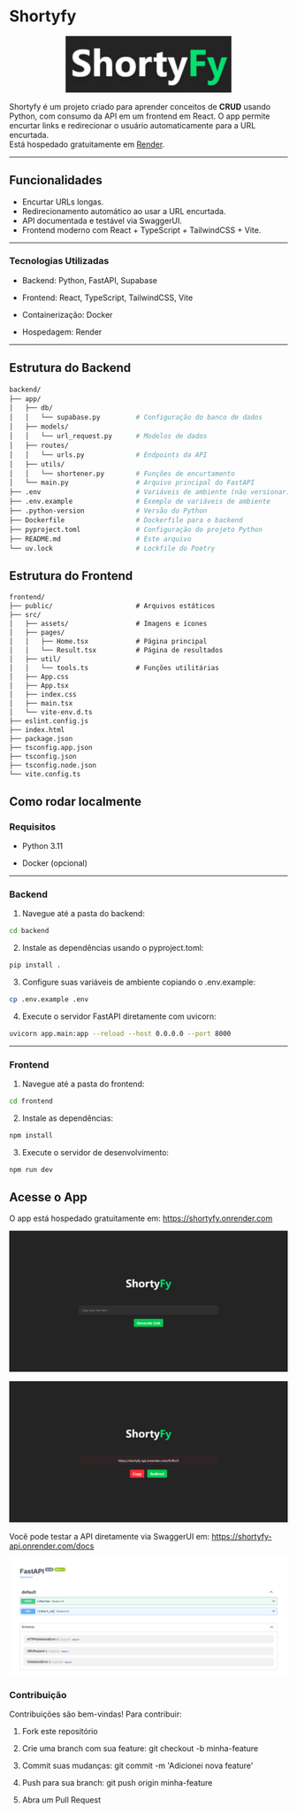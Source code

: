 # Shortyfy

<!-- centralizar logo -->
<p align="center">
  <img src="images/shortyfy_logo.png" alt="logo" width="300">
</p>

Shortyfy é um projeto criado para aprender conceitos de **CRUD** usando Python, com consumo da API em um frontend em React. O app permite encurtar links e redirecionar o usuário automaticamente para a URL encurtada.  
Está hospedado gratuitamente em [Render](https://shortyfy.onrender.com).

---

## Funcionalidades

- Encurtar URLs longas.
- Redirecionamento automático ao usar a URL encurtada.
- API documentada e testável via SwaggerUI.
- Frontend moderno com React + TypeScript + TailwindCSS + Vite.

---

### Tecnologias Utilizadas

- Backend: Python, FastAPI, Supabase

- Frontend: React, TypeScript, TailwindCSS, Vite

- Containerização: Docker

- Hospedagem: Render

---

## Estrutura do Backend

```bash
backend/
├── app/
│   ├── db/
│   │   └── supabase.py         # Configuração do banco de dados
│   ├── models/
│   │   └── url_request.py      # Modelos de dados
│   ├── routes/
│   │   └── urls.py             # Endpoints da API
│   ├── utils/
│   │   └── shortener.py        # Funções de encurtamento
│   └── main.py                 # Arquivo principal do FastAPI
├── .env                        # Variáveis de ambiente (não versionar)
├── .env.example                # Exemplo de variáveis de ambiente
├── .python-version             # Versão do Python
├── Dockerfile                  # Dockerfile para o backend
├── pyproject.toml              # Configuração do projeto Python
├── README.md                   # Este arquivo
└── uv.lock                     # Lockfile do Poetry
```

## Estrutura do Frontend
```
frontend/
├── public/                     # Arquivos estáticos
├── src/
│   ├── assets/                 # Imagens e ícones
│   ├── pages/
│   │   ├── Home.tsx            # Página principal
│   │   └── Result.tsx          # Página de resultados
│   ├── util/
│   │   └── tools.ts            # Funções utilitárias
│   ├── App.css
│   ├── App.tsx
│   ├── index.css
│   ├── main.tsx
│   └── vite-env.d.ts
├── eslint.config.js
├── index.html
├── package.json
├── tsconfig.app.json
├── tsconfig.json
├── tsconfig.node.json
└── vite.config.ts
```

## Como rodar localmente

### Requisitos

- Python 3.11

- Docker (opcional)

---

### Backend

1. Navegue até a pasta do backend:

```bash
cd backend
```

2. Instale as dependências usando o pyproject.toml:

```bash
pip install .
```

3. Configure suas variáveis de ambiente copiando o .env.example:

```bash
cp .env.example .env
```

4. Execute o servidor FastAPI diretamente com uvicorn:
```bash
uvicorn app.main:app --reload --host 0.0.0.0 --port 8000
```

---

### Frontend

1. Navegue até a pasta do frontend:

```bash
cd frontend
```

2. Instale as dependências:

```bash
npm install
```

3. Execute o servidor de desenvolvimento:

```bash
npm run dev
```

## Acesse o App

O app está hospedado gratuitamente em: https://shortyfy.onrender.com

![main](images/mainscreen.png)

![return](images/returnscreen.png)

Você pode testar a API diretamente via SwaggerUI em: https://shortyfy-api.onrender.com/docs

![api](images/swaggerui.png)


### Contribuição

Contribuições são bem-vindas!
Para contribuir:

1. Fork este repositório

2. Crie uma branch com sua feature: git checkout -b minha-feature

1. Commit suas mudanças: git commit -m 'Adicionei nova feature'

1. Push para sua branch: git push origin minha-feature

1. Abra um Pull Request